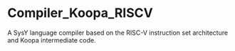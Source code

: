 # Compiler_Koopa_RISCV
A SysY language compiler based on the RISC-V instruction set architecture and Koopa intermediate code.
